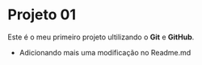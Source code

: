 # Projeto 01

Este é o meu primeiro projeto ultilizando o **Git** e **GitHub**.

- Adicionando mais uma modificação no Readme.md